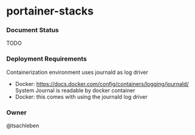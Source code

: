 # portainer-stacks

### Document Status
TODO

### Deployment Requirements
Containerization environment uses journald as log driver
 - Docker: <https://docs.docker.com/config/containers/logging/journald/>
System Journal is readable by docker container
 - Docker: this comes with using the journald log driver

### Owner
@tsachleben
